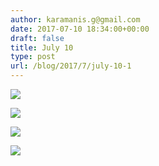```yaml
---
author: karamanis.g@gmail.com
date: 2017-07-10 18:34:00+00:00
draft: false
title: July 10
type: post
url: /blog/2017/7/july-10-1
---
```




  
   ![](https://images.squarespace-cdn.com/content/v1/4f3f61bae4b063b909445965/1499710481619-HU6J56205IDH823G3ZL8/ke17ZwdGBToddI8pDm48kJUlZr2Ql5GtSKWrQpjur5t7gQa3H78H3Y0txjaiv_0fDoOvxcdMmMKkDsyUqMSsMWxHk725yiiHCCLfrh8O1z5QPOohDIaIeljMHgDF5CVlOqpeNLcJ80NK65_fV7S1UfNdxJhjhuaNor070w_QAc94zjGLGXCa1tSmDVMXf8RUVhMJRmnnhuU1v2M8fLFyJw/FullSizeRender+0.jpg?format=original)

  

  
   ![](https://images.squarespace-cdn.com/content/v1/4f3f61bae4b063b909445965/1499710479102-ERKL8MAMRCG6JKOMR8WL/ke17ZwdGBToddI8pDm48kJUlZr2Ql5GtSKWrQpjur5t7gQa3H78H3Y0txjaiv_0fDoOvxcdMmMKkDsyUqMSsMWxHk725yiiHCCLfrh8O1z5QPOohDIaIeljMHgDF5CVlOqpeNLcJ80NK65_fV7S1UfNdxJhjhuaNor070w_QAc94zjGLGXCa1tSmDVMXf8RUVhMJRmnnhuU1v2M8fLFyJw/FullSizeRender+2.jpg?format=original)

  

  
   ![](https://images.squarespace-cdn.com/content/v1/4f3f61bae4b063b909445965/1499710489432-6TWC7VDXK9JT3XDQRZ73/ke17ZwdGBToddI8pDm48kJUlZr2Ql5GtSKWrQpjur5t7gQa3H78H3Y0txjaiv_0fDoOvxcdMmMKkDsyUqMSsMWxHk725yiiHCCLfrh8O1z5QPOohDIaIeljMHgDF5CVlOqpeNLcJ80NK65_fV7S1UfNdxJhjhuaNor070w_QAc94zjGLGXCa1tSmDVMXf8RUVhMJRmnnhuU1v2M8fLFyJw/FullSizeRender+3.jpg?format=original)

  

  
   ![](https://images.squarespace-cdn.com/content/v1/4f3f61bae4b063b909445965/1499710492788-T65KTYNSDOOB6SULSXQI/ke17ZwdGBToddI8pDm48kJUlZr2Ql5GtSKWrQpjur5t7gQa3H78H3Y0txjaiv_0fDoOvxcdMmMKkDsyUqMSsMWxHk725yiiHCCLfrh8O1z5QPOohDIaIeljMHgDF5CVlOqpeNLcJ80NK65_fV7S1UfNdxJhjhuaNor070w_QAc94zjGLGXCa1tSmDVMXf8RUVhMJRmnnhuU1v2M8fLFyJw/FullSizeRender+4.jpg?format=original)

  


